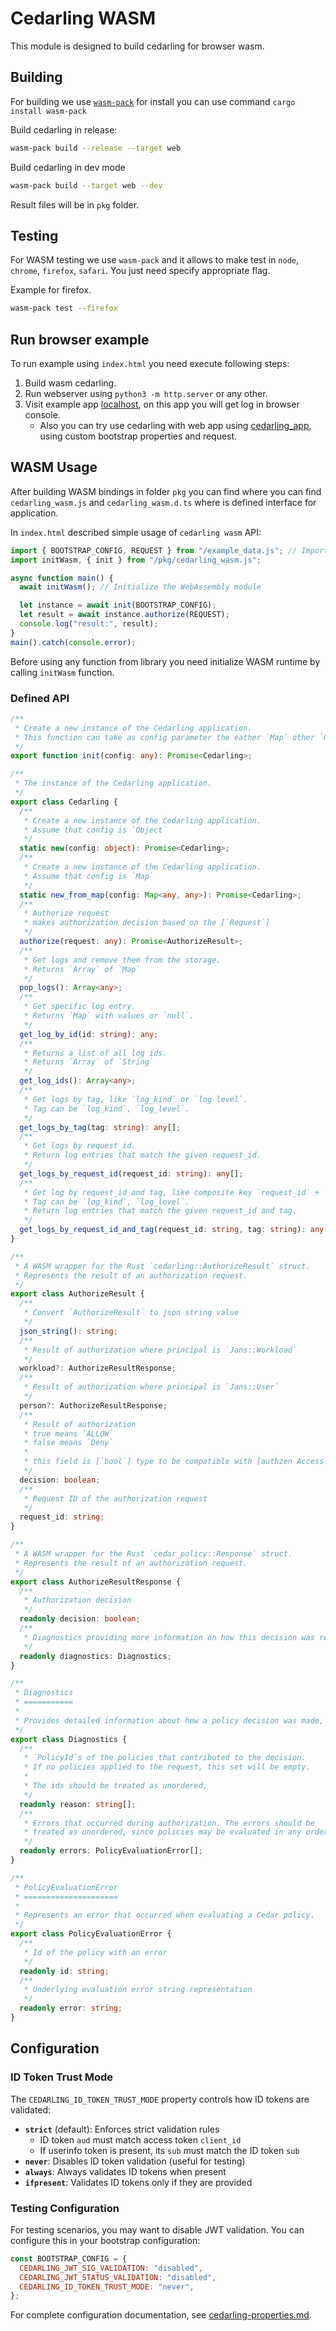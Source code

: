 # Cedarling WASM

This module is designed to build cedarling for browser wasm.

## Building

For building we use [`wasm-pack`](https://developer.mozilla.org/en-US/docs/WebAssembly/Rust_to_Wasm) for install you can use command `cargo install wasm-pack`

Build cedarling in release:

```bash
wasm-pack build --release --target web
```

Build cedarling in dev mode

```bash
wasm-pack build --target web --dev
```

Result files will be in `pkg` folder.

## Testing

For WASM testing we use `wasm-pack` and it allows to make test in `node`, `chrome`, `firefox`, `safari`. You just need specify appropriate flag.

Example for firefox.

```bash
wasm-pack test --firefox
```

## Run browser example

To run example using `index.html` you need execute following steps:

1. Build wasm cedarling.
2. Run webserver using `python3 -m http.server` or any other.
3. Visit example app [localhost](http://localhost:8000/), on this app you will get log in browser console.
   - Also you can try use cedarling with web app using [cedarling_app](http://localhost:8000/cedarling_app.html), using custom bootstrap properties and request.

## WASM Usage

After building WASM bindings in folder `pkg` you can find where you can find `cedarling_wasm.js` and `cedarling_wasm.d.ts` where is defined interface for application.

In `index.html` described simple usage of `cedarling wasm` API:

```js
import { BOOTSTRAP_CONFIG, REQUEST } from "/example_data.js"; // Import js objects: bootstrap config and request
import initWasm, { init } from "/pkg/cedarling_wasm.js";

async function main() {
  await initWasm(); // Initialize the WebAssembly module

  let instance = await init(BOOTSTRAP_CONFIG);
  let result = await instance.authorize(REQUEST);
  console.log("result:", result);
}
main().catch(console.error);
```

Before using any function from library you need initialize WASM runtime by calling `initWasm` function.

### Defined API

```ts
/**
 * Create a new instance of the Cedarling application.
 * This function can take as config parameter the eather `Map` other `Object`
 */
export function init(config: any): Promise<Cedarling>;

/**
 * The instance of the Cedarling application.
 */
export class Cedarling {
  /**
   * Create a new instance of the Cedarling application.
   * Assume that config is `Object`
   */
  static new(config: object): Promise<Cedarling>;
  /**
   * Create a new instance of the Cedarling application.
   * Assume that config is `Map`
   */
  static new_from_map(config: Map<any, any>): Promise<Cedarling>;
  /**
   * Authorize request
   * makes authorization decision based on the [`Request`]
   */
  authorize(request: any): Promise<AuthorizeResult>;
  /**
   * Get logs and remove them from the storage.
   * Returns `Array` of `Map`
   */
  pop_logs(): Array<any>;
  /**
   * Get specific log entry.
   * Returns `Map` with values or `null`.
   */
  get_log_by_id(id: string): any;
  /**
   * Returns a list of all log ids.
   * Returns `Array` of `String`
   */
  get_log_ids(): Array<any>;
  /**
   * Get logs by tag, like `log_kind` or `log level`.
   * Tag can be `log_kind`, `log_level`.
   */
  get_logs_by_tag(tag: string): any[];
  /**
   * Get logs by request_id.
   * Return log entries that match the given request_id.
   */
  get_logs_by_request_id(request_id: string): any[];
  /**
   * Get log by request_id and tag, like composite key `request_id` + `log_kind`.
   * Tag can be `log_kind`, `log_level`.
   * Return log entries that match the given request_id and tag.
   */
  get_logs_by_request_id_and_tag(request_id: string, tag: string): any[];
}

/**
 * A WASM wrapper for the Rust `cedarling::AuthorizeResult` struct.
 * Represents the result of an authorization request.
 */
export class AuthorizeResult {
  /**
   * Convert `AuthorizeResult` to json string value
   */
  json_string(): string;
  /**
   * Result of authorization where principal is `Jans::Workload`
   */
  workload?: AuthorizeResultResponse;
  /**
   * Result of authorization where principal is `Jans::User`
   */
  person?: AuthorizeResultResponse;
  /**
   * Result of authorization
   * true means `ALLOW`
   * false means `Deny`
   *
   * this field is [`bool`] type to be compatible with [authzen Access Evaluation Decision](https://openid.github.io/authzen/#section-6.2.1).
   */
  decision: boolean;
  /**
   * Request ID of the authorization request
   */
  request_id: string;
}

/**
 * A WASM wrapper for the Rust `cedar_policy::Response` struct.
 * Represents the result of an authorization request.
 */
export class AuthorizeResultResponse {
  /**
   * Authorization decision
   */
  readonly decision: boolean;
  /**
   * Diagnostics providing more information on how this decision was reached
   */
  readonly diagnostics: Diagnostics;
}

/**
 * Diagnostics
 * ===========
 *
 * Provides detailed information about how a policy decision was made, including policies that contributed to the decision and any errors encountered during evaluation.
 */
export class Diagnostics {
  /**
   * `PolicyId`s of the policies that contributed to the decision.
   * If no policies applied to the request, this set will be empty.
   *
   * The ids should be treated as unordered,
   */
  readonly reason: string[];
  /**
   * Errors that occurred during authorization. The errors should be
   * treated as unordered, since policies may be evaluated in any order.
   */
  readonly errors: PolicyEvaluationError[];
}

/**
 * PolicyEvaluationError
 * =====================
 *
 * Represents an error that occurred when evaluating a Cedar policy.
 */
export class PolicyEvaluationError {
  /**
   * Id of the policy with an error
   */
  readonly id: string;
  /**
   * Underlying evaluation error string representation
   */
  readonly error: string;
}
```

## Configuration

### ID Token Trust Mode

The `CEDARLING_ID_TOKEN_TRUST_MODE` property controls how ID tokens are validated:

- **`strict`** (default): Enforces strict validation rules
  - ID token `aud` must match access token `client_id`
  - If userinfo token is present, its `sub` must match the ID token `sub`
- **`never`**: Disables ID token validation (useful for testing)
- **`always`**: Always validates ID tokens when present
- **`ifpresent`**: Validates ID tokens only if they are provided

### Testing Configuration

For testing scenarios, you may want to disable JWT validation. You can configure this in your bootstrap configuration:

```javascript
const BOOTSTRAP_CONFIG = {
  CEDARLING_JWT_SIG_VALIDATION: "disabled",
  CEDARLING_JWT_STATUS_VALIDATION: "disabled",
  CEDARLING_ID_TOKEN_TRUST_MODE: "never",
};
```

For complete configuration documentation, see [cedarling-properties.md](../../../docs/cedarling/cedarling-properties.md).

```

```
